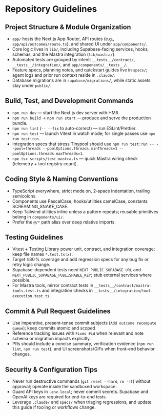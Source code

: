 # Repository Guidelines

## Project Structure & Module Organization
- `app/` hosts the Next.js App Router, API routes (e.g., `app/api/outcomes/route.ts`), and shared UI under `app/components/`.
- Core logic lives in `lib/`, including Supabase-facing services, hooks, schemas, and the Mastra integration (`lib/mastra/`).
- Automated tests are grouped by intent: `__tests__/contract/`, `__tests__/integration/`, and `app/components/__tests__/`.
- Feature specs, planning notes, and quickstart guides live in `specs/`; agent logs and prior run context reside in `.claude/`.
- Database migrations are in `supabase/migrations/`, while static assets stay under `public/`.

## Build, Test, and Development Commands
- `npm run dev` — start the Next.js dev server with HMR.
- `npm run build` → `npm run start` — produce and serve the production bundle.
- `npm run lint` (`-- --fix` to auto-correct) — run ESLint/Prettier.
- `npm run test` — launch Vitest in watch mode; for single passes use `npm run test:run`.
- Integration specs that stress Tinypool should use `npm run test:run -- --pool=threads --poolOptions.threads.minThreads=1 --poolOptions.threads.maxThreads=1`.
- `npx tsx scripts/test-mastra.ts` — quick Mastra wiring check (telemetry + tool registry count).

## Coding Style & Naming Conventions
- TypeScript everywhere, strict mode on, 2-space indentation, trailing semicolons.
- Components use PascalCase, hooks/utilities camelCase, constants SCREAMING_SNAKE_CASE.
- Keep Tailwind utilities inline unless a pattern repeats; reusable primitives belong in `components/ui/`.
- Prefer the `@/*` path alias over deep relative imports.

## Testing Guidelines
- Vitest + Testing Library power unit, contract, and integration coverage; keep file names `*.test.ts(x)`.
- Target ≥80 % coverage and add regression specs for any bug fix or retry logic change.
- Supabase-dependent tests need `NEXT_PUBLIC_SUPABASE_URL` and `NEXT_PUBLIC_SUPABASE_PUBLISHABLE_KEY`; stub external services where possible.
- For Mastra tools, mirror contract tests in `__tests__/contract/mastra-tools.test.ts` and integration checks in `__tests__/integration/tool-execution.test.ts`.

## Commit & Pull Request Guidelines
- Use imperative, present-tense commit subjects (`Add outcome recompute queue`); keep commits atomic and scoped.
- Reference tracking issues with `Fixes #id` when relevant and note schema or migration impacts explicitly.
- PRs should include a concise summary, verification evidence (`npm run lint`, `npm run test`), and UI screenshots/GIFs when front-end behavior changes.

## Security & Configuration Tips
- Never run destructive commands (`git reset --hard`, `rm -rf`) without approval; operate inside the sandboxed workspace.
- Guard API keys in `.env.local`; never commit secrets. Supabase and OpenAI keys are required for end-to-end tests.
- Leverage `.claude/` and `specs/` when triaging regressions, and update this guide if tooling or workflows change.
